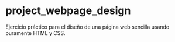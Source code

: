 # project_webpage_design
Ejercicio práctico para el diseño de una página web sencilla usando puramente HTML y CSS.
